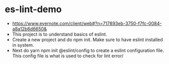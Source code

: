 # es-lint-demo
* https://www.evernote.com/client/web#?n=717893eb-3750-f7fc-0084-a8a12b6d6650&
* This project is to understand basics of eslint. 
* Create a new project and do npm init. Make sure to have eslint installed in system.
* Next do yarn npm init @eslint/config to create a eslint configuration file. This config file is what is used to check for lint error/
